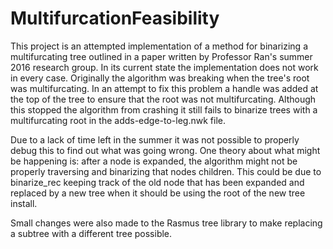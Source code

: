 # MultifurcationFeasibility

This project is an attempted implementation of a method for binarizing a multifurcating tree outlined in a paper written by Professor Ran's summer 2016 research group. In its current state the implementation does not work in every case. Originally the algorithm was breaking when the tree's root was multifurcating. In an attempt to fix this problem a handle was added at the top of the tree to ensure that the root was not multifurcating. Although this stopped the algorithm from crashing it still fails to binarize trees with a multifurcating root in the adds-edge-to-leg.nwk file.

Due to a lack of time left in the summer it was not possible to properly debug this to find out what was going wrong. One theory about what might be happening is: after a node is expanded, the algorithm might not be properly traversing and binarizing that nodes children. This could be due to binarize_rec keeping track of the old node that has been expanded and replaced by a new tree when it should be using the root of the new tree install.

Small changes were also made to the Rasmus tree library to make replacing a subtree with a different tree possible.